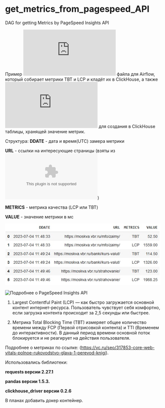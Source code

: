 # get_metrics_from_pagespeed_API
DAG for getting Metrics by PageSpeed Insights API

Пример ![DAG](https://github.com/hustler1984/get_metrics_from_pagespeed_API/blob/main/site_metrics_dag.py) файла для Airflow, который собирает метрики TBT и LCP и кладёт их в ClickHouse, а также
![DDL](https://github.com/hustler1984/get_metrics_from_pagespeed_API/blob/main/DDL.txt) для создания в ClickHouse таблицы, хранящей значение метрик. 

Структура:
**DDATE** - дата и время(UTC) замера метрики

**URL** - ссылки на интересующие страницы (взяты из ![файла](https://github.com/grimlyrosen/tests/blob/main/urllist.csv))

**METRICS** - метрика качества (LCP или TBT)

**VALUE** - значение метрики в мс

![Иллюстрация к проекту](https://github.com/hustler1984/get_metrics_from_pagespeed_API/blob/main/site_metrics.jpg)

![Подробнее о PageSpeed Insights API](https://developers.google.com/speed/docs/insights/v5/get-started?hl=ru)

1. Largest Contentful Paint (LCP) — как быстро загружается основной контент интернет-ресурса. Пользователь чувствует себя комфортно, если загрузка контента происходит за 2,5 секунды или быстрее.
   
2. Метрика Total Blocking Time (TBT) измеряет общее количество времени между FCP (Первой отрисовкой контента) и TTI (Временем до интерактивности). В данный период времени основной поток блокируется и не реагирует на действия пользователя.

Подробнее о метриках по ссылке: (https://vc.ru/seo/317853-core-web-vitals-polnoe-rukovodstvo-glava-1-perevod-knigi).

Использовались библиотеки:

**requests версии 2.27.1**

**pandas версии 1.5.3.**

**clickhouse_driver версии 0.2.6**

В планах добавить докер контейнер.

